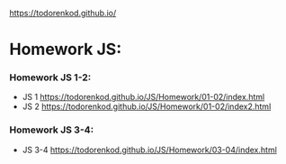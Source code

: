 https://todorenkod.github.io/


# Homework JS:

### Homework JS 1-2: 
* JS 1 https://todorenkod.github.io/JS/Homework/01-02/index.html
* JS 2 https://todorenkod.github.io/JS/Homework/01-02/index2.html

### Homework JS 3-4: 
* JS 3-4 https://todorenkod.github.io/JS/Homework/03-04/index.html
